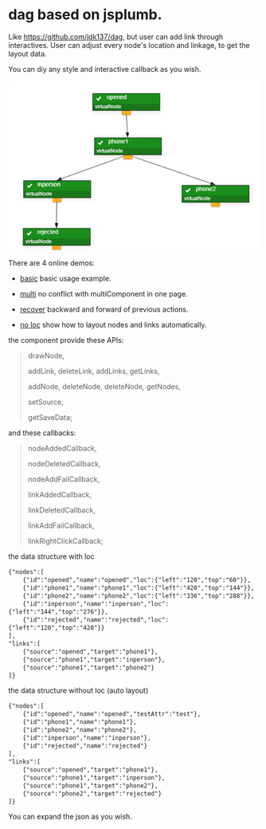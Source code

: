 dag based on jsplumb.
=======

Like https://github.com/jdk137/dag, but user can add link through interactives. User can adjust every node's location and linkage, to get the layout data.

You can diy any style and interactive callback as you wish.

![example image](https://raw.githubusercontent.com/jdk137/actdag/master/actDag.png)

There are 4 online demos:

- [basic](https://cdn.rawgit.com/jdk137/actdag/master/demo/actDag/index.html) basic usage example.

- [multi](https://cdn.rawgit.com/jdk137/actdag/master/demo/actDag/multiInstance.html) no conflict with multiComponent in one page.

- [recover](https://cdn.rawgit.com/jdk137/actdag/master/demo/actDag/recovering.html) backward and forward of previous actions.

- [no loc](https://cdn.rawgit.com/jdk137/actdag/master/demo/actDag/index.html) show how to layout nodes and links automatically.

the component provide these APIs:

>drawNode,
>
>addLink, deleteLink, addLinks, getLinks,
>
>addNode, deleteNode, deleteNode, getNodes,
>
>setSource,
>
>getSaveData;

and these callbacks:

>nodeAddedCallback,
>
>nodeDeletedCallback,
>
>nodeAddFailCallback,
>
>linkAddedCallback,
>
>linkDeletedCallback,
>
>linkAddFailCallback,
>
>linkRightClickCallback;


the data structure with loc
```
{"nodes":[
	{"id":"opened","name":"opened","loc":{"left":"120","top":"60"}},
	{"id":"phone1","name":"phone1","loc":{"left":"420","top":"144"}},
	{"id":"phone2","name":"phone2","loc":{"left":"336","top":"288"}},
	{"id":"inperson","name":"inperson","loc":{"left":"144","top":"276"}},
	{"id":"rejected","name":"rejected","loc":{"left":"120","top":"420"}}
],
"links":[
	{"source":"opened","target":"phone1"},
	{"source":"phone1","target":"inperson"},
	{"source":"phone1","target":"phone2"}
]}
```

the data structure without loc (auto layout)
```
{"nodes":[
	{"id":"opened","name":"opened","testAttr":"test"},
	{"id":"phone1","name":"phone1"},
	{"id":"phone2","name":"phone2"},
	{"id":"inperson","name":"inperson"},
	{"id":"rejected","name":"rejected"}
],
"links":[
	{"source":"opened","target":"phone1"},
	{"source":"phone1","target":"inperson"},
	{"source":"phone1","target":"phone2"},
	{"source":"phone2","target":"rejected"}
]}
```

You can expand the json as you wish.

